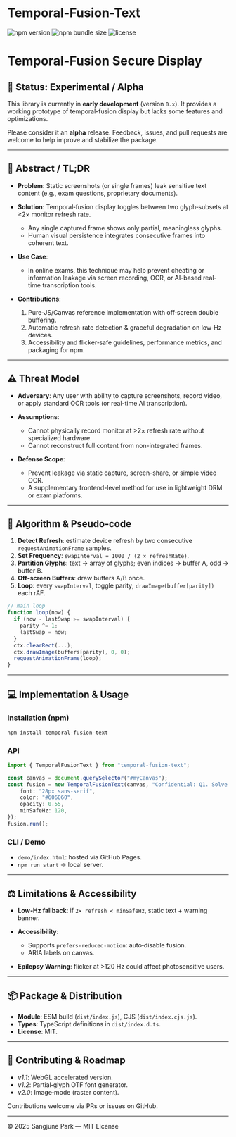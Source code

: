 # Temporal-Fusion-Text

![npm version](https://img.shields.io/npm/v/@sangjuneeeee/temporal-fusion-text)
![npm bundle size](https://img.shields.io/bundlephobia/minzip/@sangjuneeeee/temporal-fusion-text)
![license](https://img.shields.io/npm/l/@sangjuneeeee/temporal-fusion-text)

# Temporal-Fusion Secure Display

## 🚧 Status: Experimental / Alpha

This library is currently in **early development** (version `0.x`). It provides a working prototype of temporal-fusion display but lacks some features and optimizations.

Please consider it an **alpha** release. Feedback, issues, and pull requests are welcome to help improve and stabilize the package.

---

## 📄 Abstract / TL;DR

- **Problem**: Static screenshots (or single frames) leak sensitive text content (e.g., exam questions, proprietary documents).
- **Solution**: Temporal‑fusion display toggles between two glyph‑subsets at ≥2× monitor refresh rate.

  - Any single captured frame shows only partial, meaningless glyphs.
  - Human visual persistence integrates consecutive frames into coherent text.

- **Use Case**:

  - In online exams, this technique may help prevent cheating or information leakage via screen recording, OCR, or AI-based real-time transcription tools.

- **Contributions**:

  1. Pure‑JS/Canvas reference implementation with off‑screen double buffering.
  2. Automatic refresh‑rate detection & graceful degradation on low‑Hz devices.
  3. Accessibility and flicker‑safe guidelines, performance metrics, and packaging for npm.

---

## ⚠️ Threat Model

- **Adversary**: Any user with ability to capture screenshots, record video, or apply standard OCR tools (or real-time AI transcription).
- **Assumptions**:

  - Cannot physically record monitor at >2× refresh rate without specialized hardware.
  - Cannot reconstruct full content from non-integrated frames.

- **Defense Scope**:

  - Prevent leakage via static capture, screen-share, or simple video OCR.
  - A supplementary frontend-level method for use in lightweight DRM or exam platforms.

---

## 🧮 Algorithm & Pseudo‑code

1. **Detect Refresh**: estimate device refresh by two consecutive `requestAnimationFrame` samples.
2. **Set Frequency**: `swapInterval = 1000 / (2 × refreshRate)`.
3. **Partition Glyphs**: text → array of glyphs; even indices → buffer A, odd → buffer B.
4. **Off‑screen Buffers**: draw buffers A/B once.
5. **Loop**: every `swapInterval`, toggle parity; `drawImage(buffer[parity])` each rAF.

```js
// main loop
function loop(now) {
  if (now - lastSwap >= swapInterval) {
    parity ^= 1;
    lastSwap = now;
  }
  ctx.clearRect(...);
  ctx.drawImage(buffers[parity], 0, 0);
  requestAnimationFrame(loop);
}
```

---

## 💻 Implementation & Usage

### Installation (npm)

```bash
npm install temporal-fusion-text
```

### API

```ts
import { TemporalFusionText } from "temporal-fusion-text";

const canvas = document.querySelector("#myCanvas");
const fusion = new TemporalFusionText(canvas, "Confidential: Q1. Solve quickly.", {
	font: "28px sans-serif",
	color: "#606060",
	opacity: 0.55,
	minSafeHz: 120,
});
fusion.run();
```

### CLI / Demo

- `demo/index.html`: hosted via GitHub Pages.
- `npm run start` → local server.

---

## ⚖️ Limitations & Accessibility

- **Low‑Hz fallback**: if `2× refresh < minSafeHz`, static text + warning banner.
- **Accessibility**:

  - Supports `prefers-reduced-motion`: auto‑disable fusion.
  - ARIA labels on canvas.

- **Epilepsy Warning**: flicker at >120 Hz could affect photosensitive users.

---

## 📦 Package & Distribution

- **Module**: ESM build (`dist/index.js`), CJS (`dist/index.cjs.js`).
- **Types**: TypeScript definitions in `dist/index.d.ts`.
- **License**: MIT.

---

## 🤝 Contributing & Roadmap

- _v1.1_: WebGL accelerated version.
- _v1.2_: Partial‑glyph OTF font generator.
- _v2.0_: Image‑mode (raster content).

Contributions welcome via PRs or issues on GitHub.

---

© 2025 Sangjune Park — MIT License
